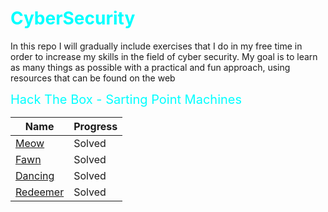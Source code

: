 # <span style="color:cyan">CyberSecurity</span>
In this repo I will gradually include exercises that I do in my free time in order to increase my skills in the field of cyber security. My goal is to learn as many things as possible with a practical and fun approach, using resources that can be found on the web

<span style="color:cyan; font-size:20px;">Hack The Box - Sarting Point Machines</span>

| Name | Progress | 
|----------|----------|
| [Meow](./hackTheBox/startingPoint/meow.md) | Solved |
| [Fawn](./hackTheBox/startingPoint/fawn.md) | Solved |
| [Dancing](./hackTheBox/startingPoint/dancing.md) | Solved |
| [Redeemer](./hackTheBox/startingPoint/redeemer.md) | Solved |
